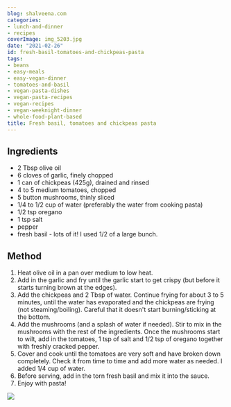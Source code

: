 ```yaml
---
blog: shalveena.com
categories:
- lunch-and-dinner
- recipes
coverImage: img_5203.jpg
date: "2021-02-26"
id: fresh-basil-tomatoes-and-chickpeas-pasta
tags:
- beans
- easy-meals
- easy-vegan-dinner
- tomatoes-and-basil
- vegan-pasta-dishes
- vegan-pasta-recipes
- vegan-recipes
- vegan-weeknight-dinner
- whole-food-plant-based
title: Fresh basil, tomatoes and chickpeas pasta
---
```


## Ingredients

- 2 Tbsp olive oil
- 6 cloves of garlic, finely chopped
- 1 can of chickpeas (425g), drained and rinsed
- 4 to 5 medium tomatoes, chopped
- 5 button mushrooms, thinly sliced
- 1/4 to 1/2 cup of water (preferably the water from cooking pasta)
- 1/2 tsp oregano
- 1 tsp salt
- pepper
- fresh basil - lots of it! I used 1/2 of a large bunch.

## Method

1. Heat olive oil in a pan over medium to low heat.
2. Add in the garlic and fry until the garlic start to get crispy (but before it starts turning brown at the edges).
3. Add the chickpeas and 2 Tbsp of water. Continue frying for about 3 to 5 minutes, until the water has evaporated and the chickpeas are frying (not steaming/boiling). Careful that it doesn't start burning/sticking at the bottom.
4. Add the mushrooms (and a splash of water if needed). Stir to mix in the mushrooms with the rest of the ingredients. Once the mushrooms start to wilt, add in the tomatoes, 1 tsp of salt and 1/2 tsp of oregano together with freshly cracked pepper.
5. Cover and cook until the tomatoes are very soft and have broken down completely. Check it from time to time and add more water as needed. I added 1/4 cup of water.
6. Before serving, add in the torn fresh basil and mix it into the sauce.
7. Enjoy with pasta!

![](https://shalveena.files.wordpress.com/2021/02/img_5200.jpg?w=768)
